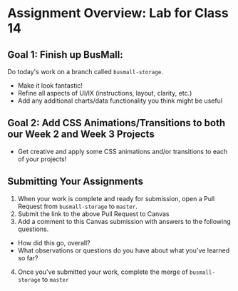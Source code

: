 # Assignment Overview: Lab for Class 14

## Goal 1: Finish up BusMall:

Do today's work on a branch called `busmall-storage`.

- Make it look fantastic!
- Refine all aspects of UI/IX (instructions, layout, clarity, etc.)
- Add any additional charts/data functionality you think might be useful

## Goal 2: Add CSS Animations/Transitions to both our Week 2 and Week 3 Projects

- Get creative and apply some CSS animations and/or transitions to each of your projects!

## Submitting Your Assignments

1. When your work is complete and ready for submission, open a Pull Request from `busmall-storage` to `master`.
2. Submit the link to the above Pull Request to Canvas
3. Add a comment to this Canvas submission with answers to the following questions.
  - How did this go, overall?
  - What observations or questions do you have about what you've learned so far?
4. Once you've submitted your work, complete the merge of `busmall-storage` to `master`
